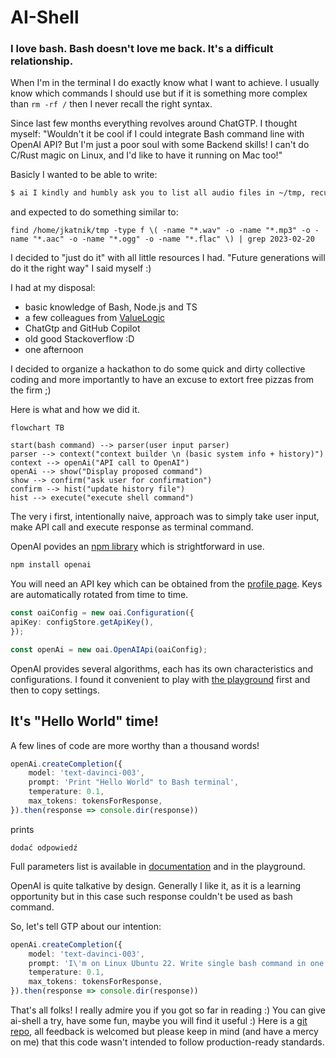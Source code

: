 # AI-Shell

### I love bash. Bash doesn't love me back. It's a difficult relationship.

When I'm in the terminal I do exactly know what I want to achieve.
I usually know which commands I should use but if it is something more complex
than `rm -rf /` then I never recall the right syntax.

Since last few months everything revolves around ChatGTP.
I thought myself:
"Wouldn't it be cool if I could integrate Bash command line with OpenAI API?
But I'm just a poor soul with some Backend skills! I can't do C/Rust magic on Linux, and
I'd like to have it running on Mac too!"

Basicly I wanted to be able to write:
```bash
$ ai I kindly and humbly ask you to list all audio files in ~/tmp, recursively and grep by "2023-02-20"
```
and expected to do something similar to:
```
find /home/jkatnik/tmp -type f \( -name "*.wav" -o -name "*.mp3" -o -name "*.aac" -o -name "*.ogg" -o -name "*.flac" \) | grep 2023-02-20
```

I decided to "just do it" with all little resources I had. "Future generations will do it the right way" I said myself :)

I had at my disposal:
- basic knowledge of Bash, Node.js and TS
- a few colleagues from [ValueLogic](https://valuelogic.one)
- ChatGtp and GitHub Copilot
- old good Stackoverflow :D
- one afternoon

I decided to organize a hackathon to do some quick and dirty collective coding and more importantly to have an excuse
to extort free pizzas from the firm ;)


Here is what and how we did it.

```mermaid
flowchart TB

start(bash command) --> parser(user input parser) 
parser --> context("context builder \n (basic system info + history)")
context --> openAi("API call to OpenAI")
openAi --> show("Display proposed command")
show --> confirm("ask user for confirmation")
confirm --> hist("update history file")
hist --> execute("execute shell command")
```

The very i first, intentionally naive, approach was to simply take user input, make API call and execute response as terminal command.

OpenAI povides an [npm library](https://www.npmjs.com/package/openai) which is strightforward in use.

```bash
npm install openai
```

You will need an API key which can be obtained from the [profile page](https://platform.openai.com/account/api-keys).
Keys are automatically rotated from time to time.

```typescript
const oaiConfig = new oai.Configuration({
apiKey: configStore.getApiKey(),
});

const openAi = new oai.OpenAIApi(oaiConfig);
```

OpenAI provides several algorithms, each has its own characteristics and configurations. I found it convenient to play with [the playground](https://platform.openai.com/playground/p/default-text-to-command) first and then to copy settings.

## It's "Hello World" time!
A few lines of code are more worthy than a thousand words!

```Typescript
openAi.createCompletion({
    model: 'text-davinci-003',
    prompt: 'Print "Hello World" to Bash terminal',
    temperature: 0.1,
    max_tokens: tokensForResponse,
}).then(response => console.dir(response))
```
prints
```
dodać odpowiedź
```

Full parameters list is available in [documentation](https://....) and in the playground.

OpenAI is quite talkative by design. Generally I like it, as it is a learning opportunity but in this case such response
couldn't be used as bash command.

So, let's tell GTP about our intention:
```Typescript
openAi.createCompletion({
    model: 'text-davinci-003',
    prompt: 'I\'m on Linux Ubuntu 22. Write single bash command in one line. Nothing else! Print "Hello World"',
    temperature: 0.1,
    max_tokens: tokensForResponse,
}).then(response => console.dir(response))
```


That's all folks! I really admire you if you got so far in reading :)
You can give ai-shell a try, have some fun, maybe you will find it useful :)
Here is a [git repo](https://github.com/jkatnik/ai-shell), all
feedback is welcomed but please keep in mind (and have a mercy on me) that this
code wasn't intended to follow production-ready standards.
